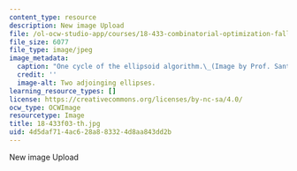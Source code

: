 ```yaml
---
content_type: resource
description: New image Upload
file: /ol-ocw-studio-app/courses/18-433-combinatorial-optimization-fall-2003/4d5daf714ac628a883324d8aa843dd2b_18-433f03-th.jpg
file_size: 6077
file_type: image/jpeg
image_metadata:
  caption: "One cycle of the ellipsoid algorithm.\_(Image by Prof. Santosh Vempala.)"
  credit: ''
  image-alt: Two adjoinging ellipses.
learning_resource_types: []
license: https://creativecommons.org/licenses/by-nc-sa/4.0/
ocw_type: OCWImage
resourcetype: Image
title: 18-433f03-th.jpg
uid: 4d5daf71-4ac6-28a8-8332-4d8aa843dd2b
---
```

New image Upload
